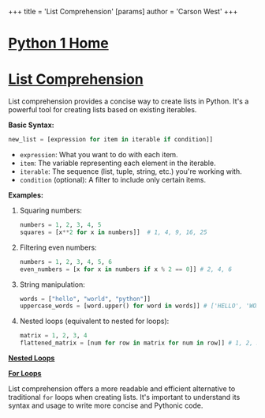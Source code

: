 +++
 title = 'List Comprehension'
[params]
	author = 'Carson West'
+++
# [Python 1 Home](./../python-1-home/)
# [List Comprehension](./../list-comprehension/) 
List comprehension provides a concise way to create lists in Python. It's a powerful tool for creating lists based on existing iterables.

**Basic Syntax:**

```python
new_list = [expression for item in iterable if condition]]
```

*   `expression`: What you want to do with each item.
*   `item`: The variable representing each element in the iterable.
*   `iterable`:  The sequence (list, tuple, string, etc.) you're working with.
*   `condition` (optional): A filter to include only certain items.


**Examples:**

1.  Squaring numbers:

    ```python
    numbers = 1, 2, 3, 4, 5
    squares = [x**2 for x in numbers]]  # 1, 4, 9, 16, 25
    ```

2.  Filtering even numbers:

    ```python
    numbers = 1, 2, 3, 4, 5, 6
    even_numbers = [x for x in numbers if x % 2 == 0]] # 2, 4, 6
    ```

3.  String manipulation:

    ```python
    words = ["hello", "world", "python"]]
    uppercase_words = [word.upper() for word in words]] # ['HELLO', 'WORLD', 'PYTHON']]
    ```

4.  Nested loops (equivalent to nested for loops):

    ```python
    matrix = 1, 2, 3, 4
    flattened_matrix = [num for row in matrix for num in row]] # 1, 2, 3, 4
    ```


**[Nested Loops](./../nested-loops/)**

**[For Loops](./../for-loops/)**


List comprehension offers a more readable and efficient alternative to traditional `for` loops when creating lists.  It's important to understand its syntax and usage to write more concise and Pythonic code.
